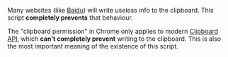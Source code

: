 Many websites (like [Baidu](https://baidu.com)) will write useless info to the clipboard. This script **completely prevents** that behaviour.

The "clipboard permission" in Chrome only applies to modern [Clipboard API](https://developer.mozilla.org/docs/Web/API/Clipboard_API), which **can't completely prevent** writing to the clipboard. This is also the most important meaning of the existence of this script.
